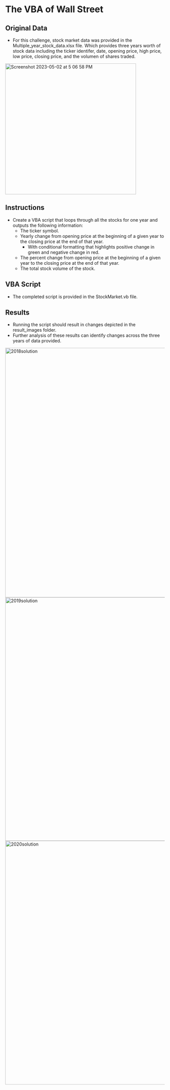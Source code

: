 # The VBA of Wall Street

## Original Data

- For this challenge, stock market data was provided in the Multiple_year_stock_data.xlsx file. Which provides three years worth of stock data including the ticker identifer, date, opening price, high price, low price, closing price, and the volumen of shares traded.
<img width="413" alt="Screenshot 2023-05-02 at 5 06 58 PM" src="https://user-images.githubusercontent.com/116037188/235804035-c20532b6-ff0b-4a76-8262-b1e294af4ffa.png">

## Instructions

- Create a VBA script that loops through all the stocks for one year and outputs the following information:
  * The ticker symbol.
  * Yearly change from opening price at the beginning of a given year to the closing price at the end of that year.
    - With conditional formatting that highlights positive change in green and negative change in red. 
  * The percent change from opening price at the beginning of a given year to the closing price at the end of that year.
  * The total stock volume of the stock.

## VBA Script

- The completed script is provided in the StockMarket.vb file.

## Results

- Running the script should result in changes depicted in the result_images folder.
- Further analysis of these results can identify changes across the three years of data provided.

<img width="787" alt="2018solution" src="https://user-images.githubusercontent.com/116037188/235805063-f579a811-d689-46f9-911a-1f764c10ae81.png">
<img width="768" alt="2019solution" src="https://user-images.githubusercontent.com/116037188/235805068-e3ef6dbd-cb43-4b55-9275-ac13100e2e61.png">
<img width="769" alt="2020solution" src="https://user-images.githubusercontent.com/116037188/235805073-3030a599-2a5d-4e2c-b0f7-c1e6b7a4fba2.png">
